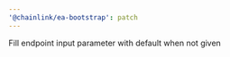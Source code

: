 ```yaml
---
'@chainlink/ea-bootstrap': patch
---
```


Fill endpoint input parameter with default when not given

